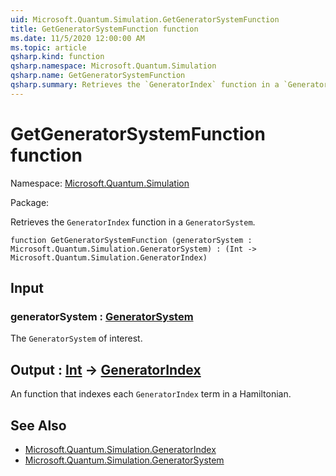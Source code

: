 ```yaml
---
uid: Microsoft.Quantum.Simulation.GetGeneratorSystemFunction
title: GetGeneratorSystemFunction function
ms.date: 11/5/2020 12:00:00 AM
ms.topic: article
qsharp.kind: function
qsharp.namespace: Microsoft.Quantum.Simulation
qsharp.name: GetGeneratorSystemFunction
qsharp.summary: Retrieves the `GeneratorIndex` function in a `GeneratorSystem`.
---
```


# GetGeneratorSystemFunction function

Namespace: [Microsoft.Quantum.Simulation](xref:Microsoft.Quantum.Simulation)

Package: [](https://nuget.org/packages/)


Retrieves the `GeneratorIndex` function in a `GeneratorSystem`.

```qsharp
function GetGeneratorSystemFunction (generatorSystem : Microsoft.Quantum.Simulation.GeneratorSystem) : (Int -> Microsoft.Quantum.Simulation.GeneratorIndex)
```


## Input

### generatorSystem : [GeneratorSystem](xref:Microsoft.Quantum.Simulation.GeneratorSystem)

The `GeneratorSystem` of interest.



## Output : [Int](xref:microsoft.quantum.lang-ref.int) -> [GeneratorIndex](xref:Microsoft.Quantum.Simulation.GeneratorIndex)

An function that indexes each `GeneratorIndex` term in a Hamiltonian.

## See Also

- [Microsoft.Quantum.Simulation.GeneratorIndex](xref:Microsoft.Quantum.Simulation.GeneratorIndex)
- [Microsoft.Quantum.Simulation.GeneratorSystem](xref:Microsoft.Quantum.Simulation.GeneratorSystem)